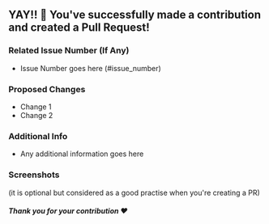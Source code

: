 ## YAY!! 🎉 You've successfully made a contribution and created a Pull Request!

### Related Issue Number (If Any)
 - Issue Number goes here (#issue_number)

### Proposed Changes
 - Change 1
 - Change 2

### Additional Info
 - Any additional information goes here

### Screenshots
(it is optional but considered as a good practise when you're creating a PR)



##### Thank you for your contribution ❤️
